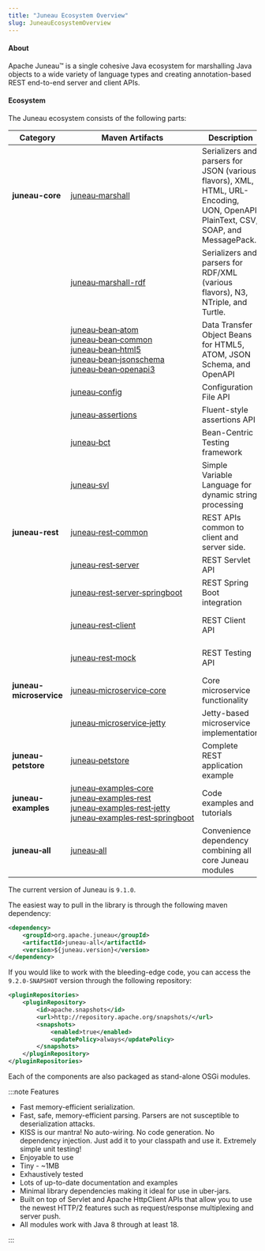 ```yaml
---
title: "Juneau Ecosystem Overview"
slug: JuneauEcosystemOverview
---
```


#### About

Apache Juneau™ is a single cohesive Java ecosystem for marshalling Java objects to a wide variety of language types and 
creating annotation-based REST end-to-end server and client APIs.

#### Ecosystem

The Juneau ecosystem consists of the following parts:

| Category | Maven Artifacts | Description | Prerequisites |
|----------|------------------|-------------|---------------|
| **juneau-core** | [juneau‑marshall](/docs/topics/JuneauMarshallBasics) | Serializers and parsers for JSON (various flavors), XML, HTML, URL-Encoding, UON, OpenAPI, PlainText, CSV, SOAP, and MessagePack. | • Apache HttpCore 4.4 |
| | [juneau‑marshall-rdf](/docs/topics/Module-juneau‑marshall-rdf) | Serializers and parsers for RDF/XML (various flavors), N3, NTriple, and Turtle. | • Apache HttpCore 4.4<br/>• Apache Jena 2.7.1 |
| | [juneau‑bean‑atom](/docs/topics/JuneauBeanAtom)<br/>[juneau‑bean‑common](/docs/topics/JuneauBeanCommon)<br/>[juneau‑bean‑html5](/docs/topics/JuneauBeanHtml5)<br/>[juneau‑bean‑jsonschema](/docs/topics/JuneauBeanJsonSchema)<br/>[juneau‑bean‑openapi3](/docs/topics/JuneauBeanOpenApi3) | Data Transfer Object Beans for HTML5, ATOM, JSON Schema, and OpenAPI | • *None* |
| | [juneau‑config](/docs/topics/JuneauConfigBasics) | Configuration File API | • *None* |
| | [juneau‑assertions](/docs/topics/JuneauAssertionBasics) | Fluent-style assertions API | • *None* |
| | [juneau‑bct](/docs/topics/JuneauBctBasics) | Bean-Centric Testing framework | • JUnit 5 |
| | [juneau‑svl](/docs/topics/JuneauSvlBasics) | Simple Variable Language for dynamic string processing | • *None* |
| **juneau-rest** | [juneau‑rest‑common](/docs/topics/JuneauRestCommonBasics) | REST APIs common to client and server side. | • Apache HttpCore 4.4 |
| | [juneau‑rest‑server](/docs/topics/JuneauRestServerBasics) | REST Servlet API | • Servlet 3.1+ |
| | [juneau‑rest‑server‑springboot](/docs/topics/JuneauRestServerSpringbootBasics) | REST Spring Boot integration | • Spring Boot 2.0+ |
| | [juneau‑rest‑client](/docs/topics/JuneauRestClientBasics) | REST Client API | • Apache HttpClient 4.5 |
| | [juneau‑rest‑mock](/docs/topics/JuneauRestMockBasics) | REST Testing API | • Apache HttpClient 4.5 |
| **juneau-microservice** | [juneau‑microservice‑core](/docs/topics/JuneauMicroserviceCoreBasics) | Core microservice functionality | • *None* |
| | [juneau‑microservice‑jetty](/docs/topics/JuneauMicroserviceJettyBasics) | Jetty-based microservice implementation | • Jetty 9.4+ |
| **juneau-petstore** | [juneau‑petstore](/docs/topics/JuneauPetstoreBasics) | Complete REST application example | • Spring Boot 2.0+ |
| **juneau-examples** | [juneau‑examples‑core](/docs/topics/JuneauExamplesCore)<br/>[juneau‑examples‑rest](/docs/topics/JuneauExamplesRest)<br/>[juneau‑examples‑rest‑jetty](/docs/topics/JuneauExamplesRestJetty)<br/>[juneau‑examples‑rest‑springboot](/docs/topics/JuneauExamplesRestSpringboot) | Code examples and tutorials | |
| **juneau‑all** | [juneau‑all](/docs/topics/JuneauAllBasics) | Convenience dependency combining all core Juneau modules | • Servlet 3.1+<br/>• Apache HttpClient 4.5+ |

The current version of Juneau is `9.1.0`.

The easiest way to pull in the library is through the following maven dependency:

```xml
<dependency>
    <groupId>org.apache.juneau</groupId>
    <artifactId>juneau‑all</artifactId>
    <version>${juneau.version}</version>
</dependency>
```

If you would like to work with the bleeding-edge code, you can access the `9.2.0-SNAPSHOT` version through the 
following repository:

```xml
<pluginRepositories>
    <pluginRepository>
        <id>apache.snapshots</id>
        <url>http://repository.apache.org/snapshots/</url>
        <snapshots>
            <enabled>true</enabled>
            <updatePolicy>always</updatePolicy>
        </snapshots>
    </pluginRepository>
</pluginRepositories>
```

Each of the components are also packaged as stand-alone OSGi modules.

:::note Features

- Fast memory-efficient serialization.
- Fast, safe, memory-efficient parsing. Parsers are not susceptible to deserialization attacks.
- KISS is our mantra! 
No auto-wiring. 
No code generation. 
No dependency injection. 
Just add it to your classpath and use it. 
Extremely simple unit testing!
- Enjoyable to use
- Tiny - ~1MB
- Exhaustively tested
- Lots of up-to-date documentation and examples
- Minimal library dependencies making it ideal for use in uber-jars.
- Built on top of Servlet and Apache HttpClient APIs that allow you to use the newest HTTP/2 features such as 
request/response multiplexing and server push.
- All modules work with Java 8 through at least 18.

:::